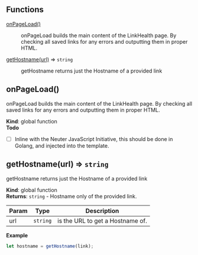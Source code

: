 ## Functions

<dl>
<dt><a href="#onPageLoad">onPageLoad()</a></dt>
<dd><p>onPageLoad builds the main content of the LinkHealth page. By checking all saved links for any errors and outputting them in proper HTML.</p>
</dd>
<dt><a href="#getHostname">getHostname(url)</a> ⇒ <code>string</code></dt>
<dd><p>getHostname returns just the Hostname of a provided link</p>
</dd>
</dl>

<a name="onPageLoad"></a>

## onPageLoad()
onPageLoad builds the main content of the LinkHealth page. By checking all saved links for any errors and outputting them in proper HTML.

**Kind**: global function  
**Todo**

- [ ] Inline with the Neuter JavaScript Initiative, this should be done in Golang, and injected into the template.

<a name="getHostname"></a>

## getHostname(url) ⇒ <code>string</code>
getHostname returns just the Hostname of a provided link

**Kind**: global function  
**Returns**: <code>string</code> - Hostname only of the provided link.  

| Param | Type | Description |
| --- | --- | --- |
| url | <code>string</code> | is the URL to get a Hostname of. |

**Example**  
```js
let hostname = getHostname(link);
```
